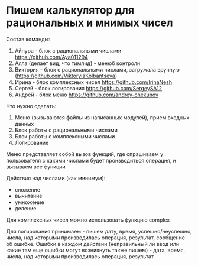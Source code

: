 # Пишем калькулятор для рациональных и мнимых чисел

Состав команды:
1. Айнура - блок с рациональными числами https://github.com/Aya011294
2. Алла (делает вид, что тимлид) - менюб контроли
3. Виктория - блок с рациональными числами, загружала вручную (https://github.com/ViktoryiaKolbantseva)
4. Ирина - блок комплексных чисел https://github.com/IrinaNesh
5. Сергей - блок логирования https://github.com/SergeySA12
6. Андрей - блок меню https://github.com/andrey-chekunov

Что нужно сделать:
1. Меню (вызываются файлы из написанных модулей), прием входных данных
2. Блок работы с рациональными числами
3. Блок работы с комплексными числами
4. Логирование 

Меню представляет собой вызов функций, где спрашиваем у пользователя с какими числами будет производиться операция, и вызываем все функции

Действия над числами (как минимум):
 - сложение
 - вычитание
 - умножение
 - деление
 
Для комплексных чисел можно использовать функцию complex

Для логирования принимаем - пишем дату, время, успешно/неуспешно, числа, над которыми производилась операция, результат, сообщение об ошибке.
Ошибки в каждом действии (неправильный ли ввод или какие там еще ошибки могут возникнуть также пишем) - дата, время, числа, над которыми производилась операция, результат
